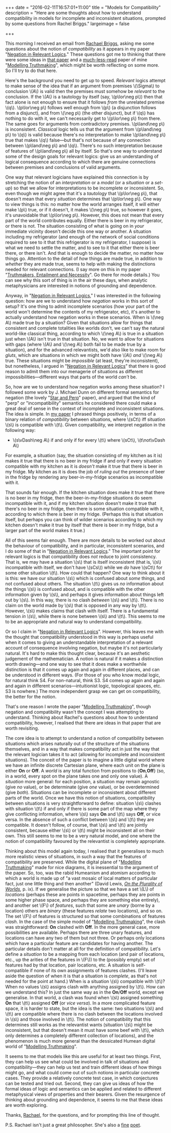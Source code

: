 +++
date = "2016-02-11T16:57:01+11:00"
title = "Models for Compatibility"
description = "Here are some thoughts about how to understand compatibility in models for incomplete and inconsistent situations, prompted by some questions from Rachel Briggs."
largeimage = false

+++

This morning I received an email from [Rachael Briggs](https://philosophy.stanford.edu/people/rachael-briggs), asking me some questions about the notion of *compatibility* as it appears in my paper "[Negation in Relevant Logics](http://consequently.org/writing/negrl/)." These questions got me to thinking that there were some ideas in [that paper](https://scholar.google.com.au/scholar?cites=3319676480145120321&as_sdt=2005&sciodt=0,5&hl=en) and a [much-less-read](https://scholar.google.com.au/scholar?cites=828496633310229772&as_sdt=2005&sciodt=0,5&hl=en) paper of mine "[Modelling Truthmaking](http://consequently.org/writing/modelling/)", which might be worth reflecting on some more. So I'll try to do that here.

Here's the background you need to get up to speed. *Relevant* logics attempt to make sense of the idea that if an argument from premises \\(\Sigma\\) to conclusion \\(A\\) is valid then the premises must somehow be *relevant* to the conclusion. If the \\(A\\) is a tautology by itself (say, \\(p\lor\neg p\\)) then that fact alone is not enough to ensure that it follows *from* the unrelated premise \\(q\\). \\(p\lor\neg p\\) follows well enough from \\(p\\) (a disjunction follows from a disjunct), and from \\(\neg p\\) (the other disjunct), but if \\(q\\) has nothing to do with it, we can't necessarily get to \\(p\lor\neg p\\) from there. The same goes for arguments from contradictory premises. \\(p\land\neg p\\) is inconsistent. *Classical* logic tells us that the argument from \\(p\land\neg p\\) to \\(q\\) is valid because there's no interpretation to make \\(p\land\neg p\\) true that makes \\(q\\) false—but that's not because of any connection between \\(p\land\neg p\\) and \\(q\\). There's no such interpretation because of features of \\(p\land\neg p\\) all by itself. So that's one way to understand some of the design goals for relevant logics: give us an understanding of logical consequence according to which there are genuine connections between premises and conclusions of valid arguments. 

One way that relevant logicians have explained this connection is by stretching the notion of an *interpretation* or a *model* (or a *situation* or a *set-up*) so that we allow for interpretations to be incomplete or inconsistent. So, even though we might agree that it's a *tautology* that \\(p\lor\neg p\\), that doesn't mean that every *situation* determines that \\(p\lor\neg p\\). One way to view things is this: no matter how the world arranges itself, it will either make \\(p\\) true, or if it doesn't, it makes \\(\neg p\\) true, so however it goes, it's unavoidable that \\(p\lor\neg p\\). However, this does not mean that every part of the world contributes equally. Either there is beer in my refrigerator, or there is not. The situation consisting of what is going on in *your* immediate vicinity doesn't decide this one way or another. A situation including my refrigerator (and enough of the network of social conditions required to see to it that this refrigerator is my refrigerator, I suppose) is what we need to settle the matter, and to see to it that either there is beer there, or there isn't. And that is enough to decide the matter, no matter how things go. Attention to the detail of *how* things are made true, in addition to *whether* they are made true, seems to help with making the distinctions needed for relevant connections. (I say more on this in my paper "[Truthmakers, Entailment and Necessity](http://consequently.org/writing/ten)". Go there for mode details.) You can see why this sort of thing is in the air these days, when analytic metaphysicians are interested in notions of grounding and dependence.

Anyway, in "[Negation in Relevant Logics](http://consequently.org/writing/negrl/)," I was interested in the following question: how are we to understand how *negation* works in this sort of setup? It's one thing to admit incomplete scenarios (how your part of the world won't determine the contents of my refrigerator, etc), it's another to actually understand how negation works in these scenarios. When is \\(\neg A\\) made true by a situation? Given that situations allow for things that consistent and complete totalities like worlds don't, we can't say the natural world-like classical thing, according to which \\(\neg A\\) is true in a situation just when \\(A\\) isn't true in that situation. No, we want to allow for situations with gaps (where \\(A\\) and \\(\neg A\\) both fail to be made true by a situation), and for the advanced relevantists, we'd also like to make room for *gluts*, which are situations in which we might both have \\(A\\) *and* \\(\neg A\\) true. These situations might be *impossible* (at least, they're inconsistent), but nonetheless, I argued in "[Negation in Relevant Logics](http://consequently.org/writing/negrl/)”
 that there is good reason to admit them into our menagerie of situations as different impossibilities—different ways that parts of the world *can't* be.
 
So, how are we to understand how negation works among these situation? I followed some work by J.&nbsp;Michael Dunn on different formal semantics for negation (the lovely "[Star and Perp](http://www.jstor.org/stable/2214128)" paper), and argued that the kind of "perp" or "incompatibility" semantics he considered there could make a great deal of sense in the context of incomplete and inconsistent situations. The idea is simple. In [my paper](http://consequently.org/writing/negrl/) I phrased things positively, in terms of a binary relation of *compatibility* between situations, where \\(sCt\\) iff situation \\(s\\) is compatible with \\(t\\). Given compatibility, we interpret negation in the following way:

* \\(s\vDash\neg A\\) if and only if for every \\(t\\) where \\(sCt\\), \\(t\not\vDash A\\)

For example, a situation (say, the situation consisting of my kitchen as it is) makes it true that there is no beer in my fridge if and only if every situation compatible with my kitchen as it is *doesn't* make it true that there is beer in my fridge. My kitchen as it is does the job of *ruling out* the presence of beer in the fridge by rendering any beer-in-my-fridge scenarios as incompatible with it.

That sounds fair enough. If the kitchen situation does make it true that there is no beer in my fridge, then the beer-in-my-fridge situations do seem incompatible with it, and if my kitchen situation doesn't make it true that there's no beer in my fridge, then there is some situation compatible with it, according to which there *is* beer in my fridge. (Perhaps this is that situation itself, but perhaps you can think of wilder scenarios according to which my kitchen doesn't make it true by itself that there is beer in my fridge, but a larger part of the world makes it true.)

All of this seems fair enough. There are more details to be worked out about the behaviour of compatibility, and in particular, inconsistent scenarios, and I do some of that in "[Negation in Relevant Logics](http://consequently.org/writing/negrl/)." The important point for relevant logics is that compatibility does *not* reduce to joint consistency. That is, we may have a situation \\(s\\) that is itself inconsistent (that is, \\(s\\) incompatible with itself, we don't have \\(sCs\\)) while we *do* have \\(sCt\\) for some other situation \\(t\\). How could that happen? One way to think about it is this: we have our situation \\(s\\) which is confused about *some* things, and not confused about others. The situation \\(t\\) gives us *no* information about the things \\(s\\) is confused about, and is compatible with the other information given by \\(s\\), and perhaps it gives information about things left out by \\(s\\). In this way, there is no clash *between* \\(s\\) and \\(t\\). There is no claim on the world made by \\(s\\) that is opposed in any way by \\(t\\). However, \\(s\\) makes claims that clash with itself. There is a fundamental tension *in \\(s\\)*, while there is none between \\(s\\) and \\(t\\). This seems to me to be an appropriate and natural way to understand compatibility.

Or so I claim in "[Negation in Relevant Logics](http://consequently.org/writing/negrl/)". However, this leaves me with the thought that compatibility understood in this way is perhaps useful when it comes to giving an understandable interpretation of a relevant account of consequence involving negation, but maybe it's not particularly natural. It's hard to make this thought clear, because it's an aesthetic judgement of the mathematician. A notion is natural if it makes a distinction worth drawing—and one way to see that it does make a worthwhile distinction is that it comes up again and again in different places, and can be understood in different ways. (For those of you who know modal logic, for natural think S4. For non-natural, think S3. S4 comes up again and again and again in different scenarios—intuitionist logic, topological spaces, etc. S3 is nowhere.) The more independent grasp we can get on compatibility, the better for the notion. 

That's one reason I wrote the paper "[Modelling Truthmaking](http://consequently.org/writing/modelling/)", though negation and compatibility wasn't the concept I was attempting to understand. Thinking about Rachel's questions about how to understand compatibility, however, I realised that there are ideas in that paper that are worth revisiting. 

The core idea is to attempt to understand a notion of compatibility between situations which arises naturally out of the structure of the situations themselves, and in a way that makes compatibility act in just the way that the relevant logician takes it to act (allowing for incomplete and inconsistent situations). The conceit of the paper is to imagine a little digital world where we have an infinite discrete Cartesian plane, where each unit on the plane is either **On** or **Off**. A *world* is any total function from positions to {**On**,**Off**} (so, in a world, every spot on the plane takes one and only one value). A *situation* more general: for each position, a situation may remain agnostic (give *no* value), or be determinate (give *one* value), or be overdetermined (give *both*). Situations can be incomplete or inconsistent about different parts of the world.  Once we have this notion of situations, compatibility between situations is very straightforward to define: situation \\(s\\) clashes with situation \\(t\\) if and only if there is some part of the map where they give conflicting information, where \\(s\\) says **On** and \\(t\\) says **Off**, or vice versa. In the absence of such a conflict between \\(s\\) and \\(t\\) they are compatible. It doesn't follow, of course, that \\(s\\) and \\(t\\) are jointly consistent, because either \\(s\\) or \\(t\\) might be inconsistent all on their own. This still seems to me to be a very natural model, and one where the notion of compatibility favoured by the relevantist is completely appropriate.

Thinking about this model again today, I realised that it generalises to much more realistic views of situations, in such a way that the features of compatibility are preserved. While the digital plane of "[Modelling Truthmaking](http://consequently.org/writing/modelling)" made for nice diagrams, it is inessential to the argument of the paper. So, too, was the rabid Humeanism and atomism according to which a world is made up of "a vast mosaic of local matters of particular fact, just one little thing and then another" (David Lewis, *[On the Plurality of Worlds](http://www.amazon.com/On-Plurality-Worlds-David-Lewis/dp/0631224262/consequentlyorg)*, p. ix). If we generalise the picture so that we have a set \\(L\\) of *locations* (perhaps these are points in spacetime, perhaps they are points in some higher phase space, and perhaps they are something else entirely), and another set \\(F\\) of *features*, such that some are *unary* (borne by a location) others are *binary* (these features *relate* two locations), and so on. The set \\(F\\) of features is structured so that some combinations of features *clash*. In the case of the simple model of "[Modelling Truthmaking](http://consequently.org/writing/modelling)", the clash was straightforward: **On** clashed with **Off**. In the more general case, more possibilities are available. Perhaps there are three unary features, and locations can have any two of them but not three. Or perhaps only locations which have a particular feature are candidates for having another. The particular details don't matter at all for the definition of compatibility. Let's define a *situation* to be a mapping from each location (and pair of locations, etc., up the arities of the features in \\(F\\)) to the (possibly empty) set of features had by that location, pair locations, etc. A situation is self-compatible if none of its own assignments of features clashes. (I'll leave aside the question of when it is that a situation is *complete*, as that's not needed for the point at hand.) When is a situation \\(s\\) compatible with \\(t\\)? When no values \\(s\\) assigns clash with anything assigned by \\(t\\). How can we understand this? In just the same way as in the **On**/**Off** world, except we generalise. In that world, a clash was found when \\(s\\) assigned something **On** that \\(t\\) assigned **Off** (or *vice versa*). In a more complicated feature space, it is harder to state, but the idea is the same: two situations \\(s\\) and \\(t\\) are compatible where there is no clash between the locations involved in \\(s\\) and those involved in \\(t\\). The notion of compatibility that this determines still works as the relevantist wants (situation \\(s\\) might be inconsistent, but that doesn't mean it must have some beef with \\(t\\), which only determines a completely different collection of locations), and the phenomenon is much more general than the dessicated Humean digital world of "[Modelling Truthmaking](http://consequently.org/writing/modelling)". 

It seems to me that models like this are useful for at least two things. First, they can help us see what could be  involved in talk of situations and compatibility—they can help us test and train different ideas of how things might go, and what could come out of such notions in particular concrete cases. They provide a relatively concrete test case, in which conjectures can be tested and tried out. Second, they can give us ideas of how the formal ideas of logic and semantics can be applied and related to different metaphysical views of properties and their bearers. Given the resurgence of thinking about grounding and dependence, it seems to me that these ideas are worth exploring.

Thanks, [Rachael](https://philosophy.stanford.edu/people/rachael-briggs), for the questions, and for prompting this line of thought.

P.S. Rachael isn't just a great philosopher. She's also a [fine](http://cordite.org.au/reviews/royal-briggs/) [poet](http://cordite.org.au/guncotton/plunkett-briggs/). 